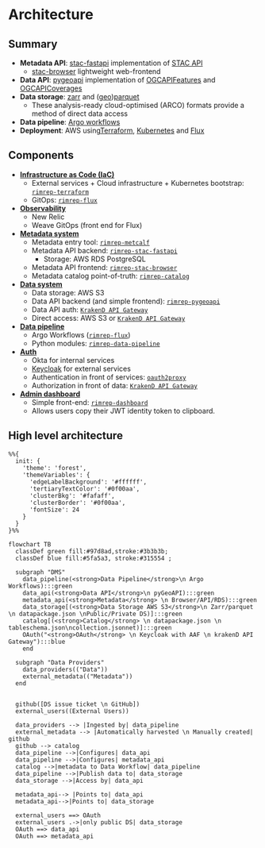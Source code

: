 # Architecture

## Summary

- **Metadata API**: [stac-fastapi](https://github.com/stac-utils/stac-fastapi) implementation of [STAC API](https://stacspec.org/en)
  - [stac-browser](https://github.com/radiantearth/stac-browser) lightweight web-frontend
- **Data API**: [pygeoapi](https://github.com/geopython/pygeoapi/) implementation of [OGCAPIFeatures](https://ogcapi.ogc.org/features/) and [OGCAPICoverages](https://ogcapi.ogc.org/coverages/)
- **Data storage**: [zarr](https://zarr.readthedocs.io/en/stable/) and ([geo](https://geoparquet.org/))[parquet](https://parquet.apache.org/)
  - These analysis-ready cloud-optimised (ARCO) formats provide a method of direct data access
- **Data pipeline**: [Argo workflows](https://argoproj.github.io/workflows/)
- **Deployment**: AWS using[Terraform](https://www.terraform.io/), [Kubernetes](https://kubernetes.io/) and [Flux](https://fluxcd.io/)

## Components

- **[Infrastructure as Code (IaC)](./components/iac.md)**
  - External services + Cloud infrastructure + Kubernetes bootstrap: [`rimrep-terraform`](https://github.com/aodn/rimrep-terraform)
  - GitOps: [`rimrep-flux`](https://github.com/aodn/rimrep-flux)
- **[Observability](./components/observability.md)**
  - New Relic
  - Weave GitOps (front end for Flux)
- **[Metadata system](./components/metadata-system.md)**
  - Metadata entry tool: [`rimrep-metcalf`](https://github.com/aodn/rimrep-metcalf)
  - Metadata API backend: [`rimrep-stac-fastapi`](https://github.com/aodn/rimrep-stac-fastapi)
    - Storage: AWS RDS PostgreSQL
  - Metadata API frontend: [`rimrep-stac-browser`](https://github.com/aodn/rimrep-stac-browser)
  - Metadata catalog point-of-truth: [`rimrep-catalog`](https://github.com/aodn/rimrep-catalog)
- **[Data system](./components/data-system.md)**
  - Data storage: AWS S3
  - Data API backend (and simple frontend): [`rimrep-pygeoapi`](https://github.com/aodn/rimrep-pygeoapi)
  - Data API auth: [`KrakenD API Gateway`](https://www.krakend.io/)
  - Direct access: AWS S3 or [`KrakenD API Gateway`](https://www.krakend.io/)
- **[Data pipeline](./components/data-pipeline.md)**
  - Argo Workflows ([`rimrep-flux`](https://github.com/aodn/rimrep-flux))
  - Python modules: [`rimrep-data-pipeline`](https://github.com/aodn/rimrep-data-pipeline)
- **[Auth](./components/auth.md)**
  - Okta for internal services
  - [Keycloak](https://www.keycloak.org) for external services
  - Authentication in front of services: [`oauth2proxy`](https://oauth2-proxy.github.io/oauth2-proxy/)
  - Authorization in front of data: [`KrakenD API Gateway`](https://www.krakend.io/)
- **[Admin dashboard](./components/admin-dashboard.md)**
  - Simple front-end: [`rimrep-dashboard`](https://github.com/aodn/rimrep-dashboard)
  - Allows users copy their JWT identity token to clipboard.

## High level architecture

```mermaid
%%{
  init: {
    'theme': 'forest',
    'themeVariables': {
      'edgeLabelBackground': '#ffffff',
      'tertiaryTextColor': '#0f00aa',
      'clusterBkg': '#fafaff',
      'clusterBorder': '#0f00aa', 
      'fontSize': 24
    }
  }
}%%

flowchart TB
  classDef green fill:#97d8ad,stroke:#3b3b3b;
  classDef blue fill:#5fa5a3, stroke:#315554 ;

  subgraph "DMS"
    data_pipeline(<strong>Data Pipeline</strong>\n Argo Workflows):::green
    data_api(<strong>Data API</strong>\n pyGeoAPI):::green
    metadata_api(<strong>Metadata</strong> \n Browser/API/RDS):::green
    data_storage[(<strong>Data Storage AWS S3</strong>\n Zarr/parquet \n datapackage.json \nPublic/Private DS)]:::green
    catalog[(<strong>Catalog</strong> \n datapackage.json \n tableschema.json\ncollection.jsonnet)]:::green
    OAuth("<strong>OAuth</strong> \n Keycloak with AAF \n krakenD API Gateway"):::blue
    end

  subgraph "Data Providers" 
    data_providers(("Data"))
    external_metadata(("Metadata"))
  end


  github([DS issue ticket \n GitHub])
  external_users((External Users))

  data_providers --> |Ingested by| data_pipeline
  external_metadata --> |Automatically harvested \n Manually created| github
  github --> catalog
  data_pipeline -->|Configures| data_api
  data_pipeline -->|Configures| metadata_api
  catalog -->|metadata to Data Workflow| data_pipeline
  data_pipeline -->|Publish data to| data_storage
  data_storage -->|Access by| data_api

  metadata_api--> |Points to| data_api
  metadata_api-->|Points to| data_storage

  external_users ==> OAuth
  external_users .->|only public DS| data_storage
  OAuth ==> data_api
  OAuth ==> metadata_api

```

